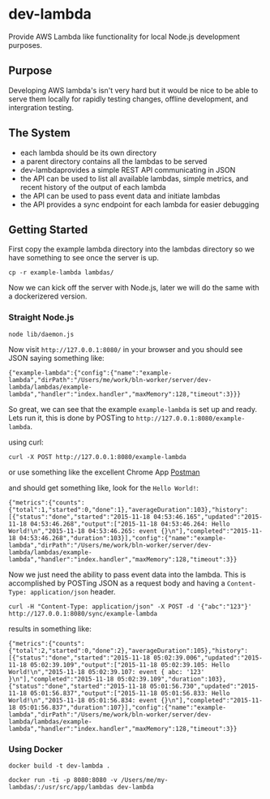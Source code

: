 # dev-lambda

Provide AWS Lambda like functionality for local Node.js development purposes.

## Purpose

Developing AWS lambda's isn't very hard but it would be nice to be able to serve them
locally for rapidly testing changes, offline development, and intergration testing.

## The System

- each lambda should be its own directory
- a parent directory contains all the lambdas to be served
- dev-lambdaprovides a simple REST API communicating in JSON
- the API can be used to list all available lambdas, simple metrics, and recent history of the output of each lambda
- the API can be used to pass event data and initiate lambdas
- the API provides a sync endpoint for each lambda for easier debugging

## Getting Started

First copy the example lambda directory into the lambdas directory so we have something to see once the server is up.

```
cp -r example-lambda lambdas/
```

Now we can kick off the server with Node.js, later we will do the same with a dockerizered version.

### Straight Node.js

```
node lib/daemon.js
```

Now visit `http://127.0.0.1:8080/` in your browser and you should see JSON saying something like:

```
{"example-lambda":{"config":{"name":"example-lambda","dirPath":"/Users/me/work/bln-worker/server/dev-lambda/lambdas/example-lambda","handler":"index.handler","maxMemory":128,"timeout":3}}}
```

So great, we can see that the example `example-lambda` is set up and ready. Lets run it, this is done by POSTing to `http://127.0.0.1:8080/example-lambda`.

using curl:

```
curl -X POST http://127.0.0.1:8080/example-lambda
```

or use something like the excellent Chrome App [Postman](http://www.getpostman.com)

and should get something like, look for the `Hello World!`:

```
{"metrics":{"counts":{"total":1,"started":0,"done":1},"averageDuration":103},"history":[{"status":"done","started":"2015-11-18 04:53:46.165","updated":"2015-11-18 04:53:46.268","output":["2015-11-18 04:53:46.264: Hello World!\n","2015-11-18 04:53:46.265: event {}\n"],"completed":"2015-11-18 04:53:46.268","duration":103}],"config":{"name":"example-lambda","dirPath":"/Users/me/work/bln-worker/server/dev-lambda/lambdas/example-lambda","handler":"index.handler","maxMemory":128,"timeout":3}}
```

Now we just need the ability to pass event data into the lambda. This is accomplished by POSTing JSON as a request body and having a `Content-Type: application/json` header.

```
curl -H "Content-Type: application/json" -X POST -d '{"abc":"123"}' http://127.0.0.1:8080/sync/example-lambda
```

results in something like:

```
{"metrics":{"counts":{"total":2,"started":0,"done":2},"averageDuration":105},"history":[{"status":"done","started":"2015-11-18 05:02:39.006","updated":"2015-11-18 05:02:39.109","output":["2015-11-18 05:02:39.105: Hello World!\n","2015-11-18 05:02:39.107: event { abc: '123' }\n"],"completed":"2015-11-18 05:02:39.109","duration":103},{"status":"done","started":"2015-11-18 05:01:56.730","updated":"2015-11-18 05:01:56.837","output":["2015-11-18 05:01:56.833: Hello World!\n","2015-11-18 05:01:56.834: event {}\n"],"completed":"2015-11-18 05:01:56.837","duration":107}],"config":{"name":"example-lambda","dirPath":"/Users/me/work/bln-worker/server/dev-lambda/lambdas/example-lambda","handler":"index.handler","maxMemory":128,"timeout":3}}
```

### Using Docker

```
docker build -t dev-lambda .
```

```
docker run -ti -p 8080:8080 -v /Users/me/my-lambdas/:/usr/src/app/lambdas dev-lambda
```
